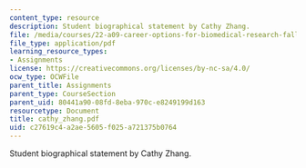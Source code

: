 ```yaml
---
content_type: resource
description: Student biographical statement by Cathy Zhang.
file: /media/courses/22-a09-career-options-for-biomedical-research-fall-2006/c27619c4a2ae5605f025a721375b0764_cathy_zhang.pdf
file_type: application/pdf
learning_resource_types:
- Assignments
license: https://creativecommons.org/licenses/by-nc-sa/4.0/
ocw_type: OCWFile
parent_title: Assignments
parent_type: CourseSection
parent_uid: 80441a90-08fd-8eba-970c-e8249199d163
resourcetype: Document
title: cathy_zhang.pdf
uid: c27619c4-a2ae-5605-f025-a721375b0764
---
```

Student biographical statement by Cathy Zhang.